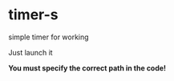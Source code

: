 # timer-s
simple timer for working

Just launch it

**You must specify the correct path in the code!**
